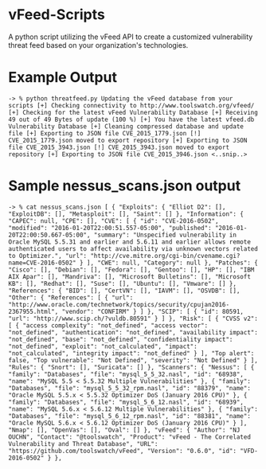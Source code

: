 # vFeed-Scripts
A python script utilizing the vFeed API to create a customized vulnerability threat feed based on your organization's technologies.
# Example Output
`-> % python threatfeed.py
Updating the vFeed database from your scripts
[+] Checking connectivity to http://www.toolswatch.org/vfeed/
[+] Checking for the latest vFeed Vulnerability Database
[+] Receiving 49 out of 49 Bytes of update (100 %)
[+] You have the latest vfeed.db Vulnerability Database
[+] Cleaning compressed database and update file
[+] Exporting to JSON file CVE_2015_1779.json
[!] CVE_2015_1779.json moved to export repository
[+] Exporting to JSON file CVE_2015_3943.json
[!] CVE_2015_3943.json moved to export repository
[+] Exporting to JSON file CVE_2015_3946.json
<..snip..>`
# Sample nessus_scans.json output
`-> % cat nessus_scans.json
[
    {
        "Exploits": {
            "Elliot D2": [],
            "ExploitDB": [],
            "Metasploit": [],
            "Saint": []
        },
        "Information": {
            "CAPEC": null,
            "CPE": [],
            "CVE": [
                {
                    "id": "CVE-2016-0502",
                    "modified": "2016-01-20T22:00:51.557-05:00",
                    "published": "2016-01-20T22:00:50.667-05:00",
                    "summary": "Unspecified vulnerability in Oracle MySQL 5.5.31 and earlier and 5.6.11 and earlier allows remote authenticated users to affect availability via unknown vectors related to Optimizer.",
                    "url": "http://cve.mitre.org/cgi-bin/cvename.cgi?name=CVE-2016-0502"
                }
            ],
            "CWE": null,
            "Category": null
        },
        "Patches": {
            "Cisco": [],
            "Debian": [],
            "Fedora": [],
            "Gentoo": [],
            "HP": [],
            "IBM AIX Apar": [],
            "Mandriva": [],
            "Microsoft Bulletins": [],
            "Microsoft KB": [],
            "Redhat": [],
            "Suse": [],
            "Ubuntu": [],
            "Vmware": []
        },
        "References": {
            "BID": [],
            "CertVN": [],
            "IAVM": [],
            "OSVDB": [],
            "Other": {
                "References": [
                    {
                        "url": "http://www.oracle.com/technetwork/topics/security/cpujan2016-2367955.html",
                        "vendor": "CONFIRM"
                    }
                ]
            },
            "SCIP": [
                {
                    "id": 80591,
                    "url": "http://www.scip.ch/?vuldb.80591"
                }
            ]
        },
        "Risk": [
            {
                "CVSS v2": [
                    {
                        "access complexity": "not_defined",
                        "access vector": "not_defined",
                        "authentication": "not_defined",
                        "availability impact": "not_defined",
                        "base": "not_defined",
                        "confidentiality impact": "not_defined",
                        "exploit": "not_calculated",
                        "impact": "not_calculated",
                        "integrity impact": "not_defined"
                    }
                ],
                "Top alert": false,
                "Top vulnerable": "Not Defined",
                "severity": "Not Defined"
            }
        ],
        "Rules": {
            "Snort": [],
            "Suricata": []
        },
        "Scanners": {
            "Nessus": [
                {
                    "family": "Databases",
                    "file": "mysql_5_5_32.nasl",
                    "id": "68938",
                    "name": "MySQL 5.5 < 5.5.32 Multiple Vulnerabilities"
                },
                {
                    "family": "Databases",
                    "file": "mysql_5_5_32_rpm.nasl",
                    "id": "88379",
                    "name": "Oracle MySQL 5.5.x < 5.5.32 Optimizer DoS (January 2016 CPU)"
                },
                {
                    "family": "Databases",
                    "file": "mysql_5_6_12.nasl",
                    "id": "68939",
                    "name": "MySQL 5.6.x < 5.6.12 Multiple Vulnerabilities"
                },
                {
                    "family": "Databases",
                    "file": "mysql_5_6_12_rpm.nasl",
                    "id": "88381",
                    "name": "Oracle MySQL 5.6.x < 5.6.12 Optimizer DoS (January 2016 CPU)"
                }
            ],
            "Nmap": [],
            "OpenVas": [],
            "Oval": []
        },
        "vFeed": {
            "Author": "NJ OUCHN",
            "Contact": "@toolswatch",
            "Product": "vFeed - The Correlated Vulnerability and Threat Database",
            "URL": "https://github.com/toolswatch/vFeed",
            "Version": "0.6.0",
            "id": "VFD-2016-0502"
        }
    },`
